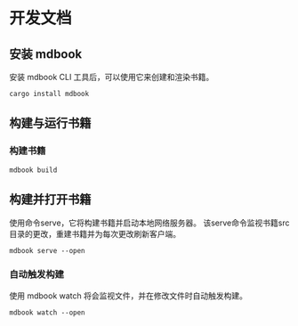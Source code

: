 # 开发文档

## 安装 mdbook

安装 mdbook CLI 工具后，可以使用它来创建和渲染书籍。

```shell
cargo install mdbook
```

## 构建与运行书籍

### 构建书籍

```shell
mdbook build
```

## 构建并打开书籍

使用命令serve，它将构建书籍并启动本地网络服务器。
该serve命令监视书籍src目录的更改，重建书籍并为每次更改刷新客户端。

```shell
mdbook serve --open
```

### 自动触发构建

使用 mdbook watch 将会监视文件，并在修改文件时自动触发构建。

```shell
mdbook watch --open
```
